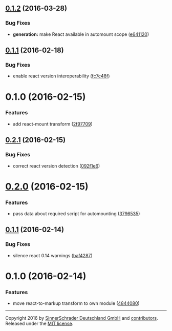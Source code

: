 <a name="0.1.2"></a>
## [0.1.2](https://github.com/sinnerschrader/patternplate-transform-react-mount/compare/v0.1.1...v0.1.2) (2016-03-28)


### Bug Fixes

* **generation:** make React available in automount scope ([e641120](https://github.com/sinnerschrader/patternplate-transform-react-mount/commit/e641120))



<a name="0.1.1"></a>
## [0.1.1](https://github.com/sinnerschrader/patternplate-transform-react-mount/compare/v0.1.0...v0.1.1) (2016-02-18)


### Bug Fixes

* enable react version interoperability ([fc7c48f](https://github.com/sinnerschrader/patternplate-transform-react-mount/commit/fc7c48f))



<a name="0.1.0"></a>
# 0.1.0 (2016-02-15)


### Features

* add react-mount transform ([2f97709](https://github.com/sinnerschrader/patternplate-transform-react-mount/commit/2f97709))



<a name="0.2.1"></a>
## [0.2.1](https://github.com/sinnerschrader/patternplate-transform-react/compare/v0.2.0...v0.2.1) (2016-02-15)


### Bug Fixes

* correct react version detection ([092f1e6](https://github.com/sinnerschrader/patternplate-transform-react/commit/092f1e6))



<a name="0.2.0"></a>
# [0.2.0](https://github.com/sinnerschrader/patternplate-transform-react/compare/v0.1.1...v0.2.0) (2016-02-15)


### Features

* pass data about required script for automounting ([3796535](https://github.com/sinnerschrader/patternplate-transform-react/commit/3796535))



<a name="0.1.1"></a>
## [0.1.1](https://github.com/sinnerschrader/patternplate-transform-react/compare/v0.1.0...v0.1.1) (2016-02-14)


### Bug Fixes

* silence react 0.14 warnings ([baf4287](https://github.com/sinnerschrader/patternplate-transform-react/commit/baf4287))



<a name="0.1.0"></a>
# 0.1.0 (2016-02-14)


### Features

* move react-to-markup transform to own module ([4844080](https://github.com/sinnerschrader/patternplate-transform-react/commit/4844080))





---
Copyright 2016 by [SinnerSchrader Deutschland GmbH](https://github.com/sinnerschrader) and [contributors](./graphs/contributors). Released under the [MIT license]('./license.md').
